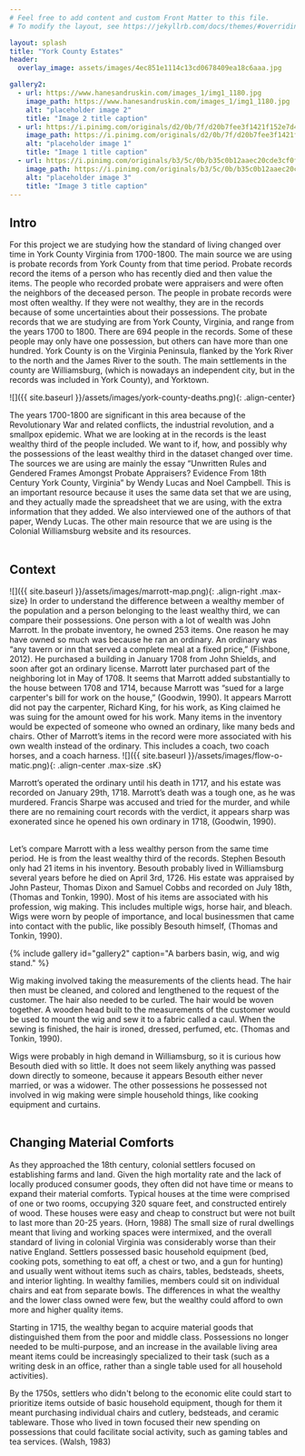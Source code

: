 ```yaml
---
# Feel free to add content and custom Front Matter to this file.
# To modify the layout, see https://jekyllrb.com/docs/themes/#overriding-theme-defaults

layout: splash
title: "York County Estates"
header:
  overlay_image: assets/images/4ec851e1114c13cd0678409ea18c6aaa.jpg

gallery2:
  - url: https://www.hanesandruskin.com/images_1/img1_1180.jpg
    image_path: https://www.hanesandruskin.com/images_1/img1_1180.jpg
    alt: "placeholder image 2"
    title: "Image 2 title caption"
  - url: https://i.pinimg.com/originals/d2/0b/7f/d20b7fee3f1421f152e7d48e2b2e5991.jpg
    image_path: https://i.pinimg.com/originals/d2/0b/7f/d20b7fee3f1421f152e7d48e2b2e5991.jpg
    alt: "placeholder image 1"
    title: "Image 1 title caption"
  - url: https://i.pinimg.com/originals/b3/5c/0b/b35c0b12aaec20cde3cf0f539a3ce492.jpg
    image_path: https://i.pinimg.com/originals/b3/5c/0b/b35c0b12aaec20cde3cf0f539a3ce492.jpg
    alt: "placeholder image 3"
    title: "Image 3 title caption"
---
```


## Intro
For this project we are studying how the standard of living changed over time in York County Virginia from 1700-1800. The main source we are using is probate records from York County from that time period. Probate records record the items of a person who has recently died and then value the items. The people who recorded probate were appraisers and were often the neighbors of the deceased person. The people in probate records were most often wealthy. If they were not wealthy, they are in the records because of some uncertainties about their possessions. The probate records that we are studying are from York County, Virginia, and range from the years 1700 to 1800. There are 694 people in the records. Some of these people may only have one possession, but others can have more than one hundred. York County is on the Virginia Peninsula, flanked by the York River to the north and the James River to the south. The main settlements in the county are Williamsburg, (which is nowadays an independent city, but in the records was included in York County), and Yorktown.

![]({{ site.baseurl }}/assets/images/york-county-deaths.png){: .align-center}

The years 1700-1800 are significant in this area because of the Revolutionary War and related conflicts, the industrial revolution, and a smallpox epidemic. What we are looking at in the records is the least wealthy third of the people included. We want to if, how, and possibly why the possessions of the least wealthy third in the dataset changed over time. The sources we are using are mainly the essay “Unwritten Rules and Gendered Frames Amongst Probate Appraisers? Evidence From 18th Century York County, Virginia” by Wendy Lucas and Noel Campbell. This is an important resource because it uses the same data set that we are using, and they actually made the spreadsheet that we are using, with the extra information that they added. We also interviewed one of the authors of that paper, Wendy Lucas. The other main resource that we are using is the Colonial Williamsburg website and its resources.   
<br />

## Context

![]({{ site.baseurl }}/assets/images/marrott-map.png){: .align-right .max-size}
In order to understand the difference between a wealthy member of the population and a person belonging to the least wealthy third, we can compare their possessions. One person with a lot of wealth was John Marrott. In the probate inventory, he owned 253 items. One reason he may have owned so much was because he ran an ordinary. An ordinary was “any tavern or inn that served a complete meal at a fixed price,” (Fishbone, 2012).  He purchased a building in January 1708 from John Shields, and soon after got an ordinary license. Marrott later purchased part of the neighboring lot in May of 1708. It seems that Marrott added substantially to the house between 1708 and 1714, because Marrott was “sued for a large carpenter's bill for work on the house,” (Goodwin, 1990). It appears Marrott did not pay the carpenter, Richard King, for his work, as King claimed he was suing for the amount owed for his work. Many items in the inventory would be expected of someone who owned an ordinary, like many beds and chairs. Other of Marrott’s items in the record were more associated with his own wealth instead of the ordinary. This includes a coach, two coach horses, and a coach harness.
![]({{ site.baseurl }}/assets/images/flow-o-matic.png){: .align-center .max-size .sK}

Marrott’s operated the ordinary until his death in 1717, and his estate was recorded on January 29th, 1718. Marrott’s death was a tough one, as he was murdered. Francis Sharpe was accused and tried for the murder, and while there are no remaining court records with the verdict, it appears sharp was exonerated since he opened his own ordinary in 1718, (Goodwin, 1990).   
<br />

Let’s compare Marrott with a less wealthy person from the same time period. He is from the least wealthy third of the records. Stephen Besouth only had 21 items in his inventory. Besouth probably lived in Williamsburg several years before he died on April 3rd, 1726. His estate was appraised by John Pasteur, Thomas Dixon and Samuel Cobbs and recorded on July 18th, (Thomas and Tonkin, 1990). Most of his items are associated with his profession, wig making. This includes multiple wigs, horse hair, and bleach. Wigs were worn by people of importance, and local businessmen that came into contact with the public, like possibly Besouth himself, (Thomas and Tonkin, 1990).

{% include gallery id="gallery2" caption="A barbers basin, wig, and wig stand." %}

Wig making involved taking the measurements of the clients head. The hair then must be cleaned, and colored and lengthened to the request of the customer. The hair also needed to be curled. The hair would be woven together. A wooden head built to the measurements of the customer would be used to mount the wig and sew it to a fabric called a caul. When the sewing is finished, the hair is ironed, dressed, perfumed, etc. (Thomas and Tonkin, 1990).

Wigs were probably in high demand in Williamsburg, so it is curious how Besouth died with so little. It does not seem likely anything was passed down directly to someone, because it appears Besouth either never married, or was a widower. The other possessions he possessed not involved in wig making were simple household things, like cooking equipment and curtains.   
<br />

## Changing Material Comforts

As they approached the 18th century, colonial settlers focused on establishing farms and land. Given the high mortality rate and the lack of locally produced consumer goods, they often did not have time or means to expand their material comforts. Typical houses at the time were comprised of one or two rooms, occupying 320 square feet, and constructed entirely of wood. These houses were easy and cheap to construct but were not built to last more than 20-25 years. (Horn, 1988) The small size of rural dwellings meant that living and working spaces were intermixed, and the overall standard of living in colonial Virginia was considerably worse than their native England. Settlers possessed basic household equipment (bed, cooking pots, something to eat off, a chest or two, and a gun for hunting) and usually went without items such as chairs, tables, bedsteads, sheets, and interior lighting. In wealthy families, members could sit on individual chairs and eat from separate bowls. The differences in what the wealthy and the lower class owned were few, but the wealthy could afford to own more and higher quality items.

Starting in 1715, the wealthy began to acquire material goods that distinguished them from the poor and middle class. Possessions no longer needed to be multi-purpose, and an increase in the available living area meant items could be increasingly specialized to their task (such as a writing desk in an office, rather than a single table used for all household activities).

By the 1750s, settlers who didn't belong to the economic elite could start to prioritize items outside of basic household equipment, though for them it meant purchasing individual chairs and cutlery, bedsteads, and ceramic tableware. Those who lived in town focused their new spending on possessions that could facilitate social activity, such as gaming tables and tea services. (Walsh, 1983)
